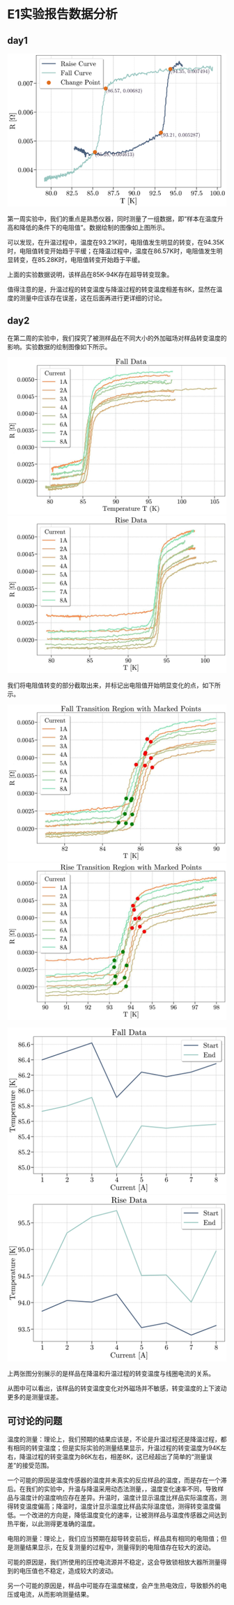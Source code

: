 # E1实验报告数据分析


## day1
![alt text](day1.png)

第一周实验中，我们的重点是熟悉仪器，同时测量了一组数据，即“样本在温度升高和降低的条件下的电阻值”。数据绘制的图像如上图所示。

可以发现，在升温过程中，温度在93.21K时，电阻值发生明显的转变，在94.35K时，电阻值转变开始趋于平缓；在降温过程中，温度在86.57K时，电阻值发生明显转变，在85.28K时，电阻值转变开始趋于平缓。

上面的实验数据说明，该样品在85K-94K存在超导转变现象。

值得注意的是，升温过程的转变温度与降温过程的转变温度相差有8K，显然在温度的测量中应该存在误差，这在后面再进行更详细的讨论。



## day2

在第二周的实验中，我们探究了被测样品在不同大小的外加磁场对样品转变温度的影响。实验数据的绘制图像如下所示。

![不同线圈电流下，样品在降温过程的电阻变化](3.jpg)
![不同线圈电流下，样品在升温过程的电阻变化](4.jpg)


我们将电阻值转变的部分截取出来，并标记出电阻值开始明显变化的点，如下所示。

![alt text](1.jpg)
![alt text](2.jpg)


![alt text](8.png)
![alt text](7.png)

上两张图分别展示的是样品在降温和升温过程的转变温度与线圈电流的关系。

从图中可以看出，该样品的转变温度变化对外磁场并不敏感，转变温度的上下波动更多的是测量误差。


## 可讨论的问题

温度的测量：理论上，我们预期的结果应该是，不论是升温过程还是降温过程，都有相同的转变温度；但是实际实验的测量结果显示，升温过程的转变温度为94K左右，降温过程的转变温度为86K左右，相差8K，这已经超出了简单的“测量误差”的接受范围。

一个可能的原因是温度传感器的温度并未真实的反应样品的温度，而是存在一个滞后。在我们的实验中，升温与降温采用动态法测量，，温度变化速率不同，导致样品与温度计的温度响应存在差异。升温时，温度计显示温度比样品实际温度高，测得转变温度偏高；降温时，温度计显示温度比样品实际温度低，测得转变温度偏低。一个改进的方向是，降低温度变化的速率，让被测样品与温度传感器之间达到热平衡，以此测得更准确的温度。






电阻的测量：理论上，我们应当预期在超导转变前后，样品具有相同的电阻值；但是测量结果显示，在反复测量的过程中，测量得到的电阻值存在较大的波动。

可能的原因是，我们所使用的压控电流源并不稳定，这会导致锁相放大器所测量得到的电压值也不稳定，造成较大的波动。

另一个可能的原因是，样品中可能存在温度梯度，会产生热电效应，导致额外的电压或电流，从而影响测量结果。